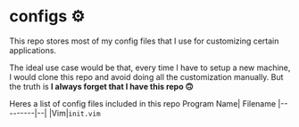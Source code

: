 # configs ⚙️

This repo stores most of my config files that I use for customizing certain applications.

The ideal use case would be that, every time I have to setup a new machine, I would clone this repo and avoid doing all the customization manually. 
But the truth is **I always forget that I have this repo 🙃**

Heres a list of config files included in this repo
Program Name| Filename
|---------|--|
|Vim|`init.vim`

